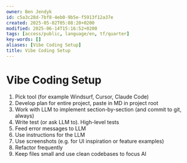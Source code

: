 ```yaml
---
owner: Ben Jendyk
id: c5a3c28d-7bf8-4eb0-9b5e-f5913f12a37e
created: 2025-05-02T05:08:20+0200
modified: 2025-06-14T15:16:52+0200
tags: [access/public, language/en, tf/quarter]
key-words: []
aliases: [Vibe Coding Setup]
title: Vibe Coding Setup
---
```


# Vibe Coding Setup

1. Pick tool (for example Windsurf, Cursor, Claude Code)
2. Develop plan for entire project, paste in MD in project root
3. Work with LLM to implement section-by-section (and commit to git, always)
4. Write test (or ask LLM to). High-level tests
5. Feed error messages to LLM
6. Use instructions for the LLM
7. Use screenshots (e.g. for UI inspiration or feature examples)
8. Refactor frequently
9. Keep files small and use clean codebases to focus AI